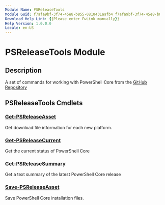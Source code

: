 ```yaml
---
Module Name: PSReleaseTools
Module Guid: f7afa9bf-3f74-45e8-b855-0810431aafb4 f7afa9bf-3f74-45e8-b855-0810431aafb4
Download Help Link: {{Please enter FwLink manually}}
Help Version: 1.0.0.0
Locale: en-US
---
```


# PSReleaseTools Module

## Description

A set of commands for working with PowerShell Core from the [GitHub Repository](https://github.com/PowerShell/PowerShell)

## PSReleaseTools Cmdlets

### [Get-PSReleaseAsset](Get-PSReleaseAsset.md)

Get download file information for each new platform.

### [Get-PSReleaseCurrent](Get-PSReleaseCurrent.md)

Get the current status of PowerShell Core

### [Get-PSReleaseSummary](Get-PSReleaseSummary.md)

Get a text summary of the latest PowerShell Core release

### [Save-PSReleaseAsset](Save-PSReleaseAsset.md)

Save PowerShell Core installation files.

